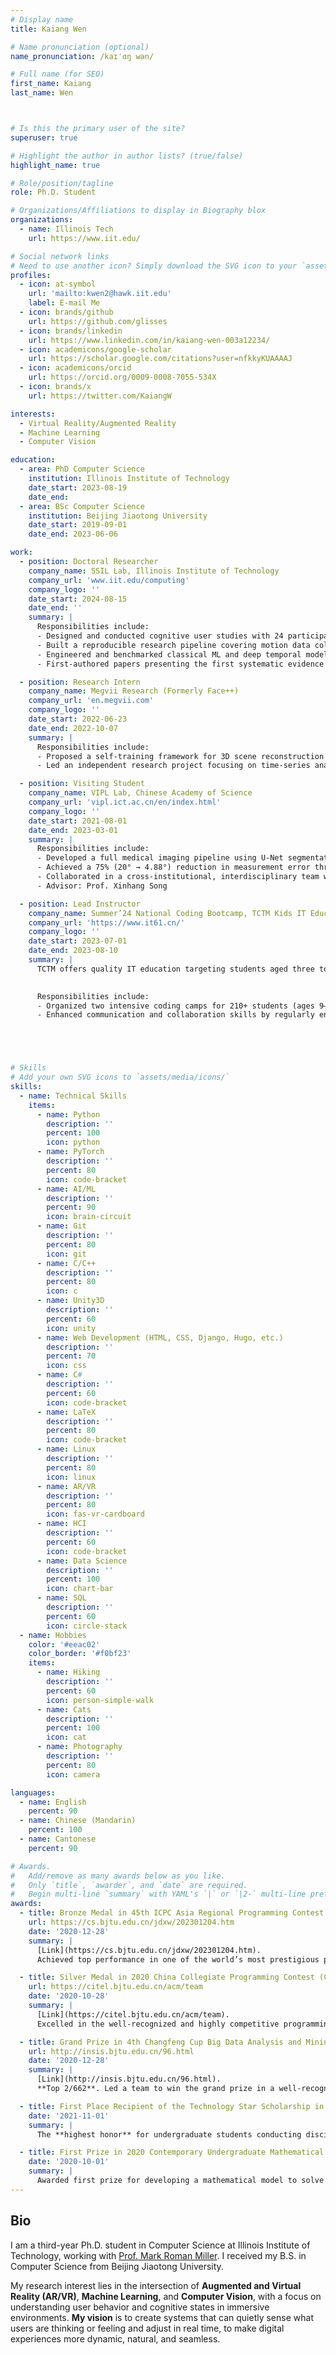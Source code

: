 ```yaml
---
# Display name
title: Kaiang Wen

# Name pronunciation (optional)
name_pronunciation: /kaɪˈɑŋ wən/

# Full name (for SEO)
first_name: Kaiang
last_name: Wen



# Is this the primary user of the site?
superuser: true

# Highlight the author in author lists? (true/false)
highlight_name: true

# Role/position/tagline
role: Ph.D. Student

# Organizations/Affiliations to display in Biography blox
organizations:
  - name: Illinois Tech
    url: https://www.iit.edu/

# Social network links
# Need to use another icon? Simply download the SVG icon to your `assets/media/icons/` folder.
profiles:
  - icon: at-symbol
    url: 'mailto:kwen2@hawk.iit.edu'
    label: E-mail Me
  - icon: brands/github
    url: https://github.com/glisses
  - icon: brands/linkedin
    url: https://www.linkedin.com/in/kaiang-wen-003a12234/
  - icon: academicons/google-scholar
    url: https://scholar.google.com/citations?user=nfkkyKUAAAAJ
  - icon: academicons/orcid
    url: https://orcid.org/0009-0008-7055-534X
  - icon: brands/x
    url: https://twitter.com/KaiangW

interests:
  - Virtual Reality/Augmented Reality
  - Machine Learning
  - Computer Vision

education:
  - area: PhD Computer Science
    institution: Illinois Institute of Technology
    date_start: 2023-08-19
    date_end: 
  - area: BSc Computer Science
    institution: Beijing Jiaotong University
    date_start: 2019-09-01
    date_end: 2023-06-06

work:
  - position: Doctoral Researcher
    company_name: SSIL Lab, Illinois Institute of Technology
    company_url: 'www.iit.edu/computing'
    company_logo: ''
    date_start: 2024-08-15
    date_end: ''
    summary: |
      Responsibilities include:
      - Designed and conducted cognitive user studies with 24 participants using custom-built VR applications in Unity3D using the Meta Quest 3, collecting head/hand motion data to study subtle cognitive states.
      - Built a reproducible research pipeline covering motion data collection (72 Hz), cross-platform time synchronization, video slicing, annotation alignment, and feature extraction, enabling machine learning analysis.
      - Engineered and benchmarked classical ML and deep temporal models (SVM, Random Forest, LightGBM, LSTM, ResNet), demonstrating models can approach human-level performance in within-participant inference and highlighting cross-participant generalization as a key open challenge.
      - First-authored papers presenting the first systematic evidence that VR motion telemetry encodes nuanced cognitive processes like confusion, hesitation, and readiness.

  - position: Research Intern
    company_name: Megvii Research (Formerly Face++)
    company_url: 'en.megvii.com'
    company_logo: ''
    date_start: 2022-06-23
    date_end: 2022-10-07
    summary: |
      Responsibilities include:
      - Proposed a self-training framework for 3D scene reconstruction that uses sparse input views and iteratively augments training with high-fidelity synthesized views, reducing NeRF’s reliance on dense view inputs.
      - Led an independent research project focusing on time-series analysis, applying computer vision and deep learning techniques to extract and predict physiological signals from noisy laser-illuminated video data.

  - position: Visiting Student
    company_name: VIPL Lab, Chinese Academy of Science
    company_url: 'vipl.ict.ac.cn/en/index.html'
    company_logo: ''
    date_start: 2021-08-01
    date_end: 2023-03-01
    summary: |
      Responsibilities include:
      - Developed a full medical imaging pipeline using U-Net segmentation and MMPose for skeletal keypoints estimation.
      - Achieved a 75% (20° → 4.88°) reduction in measurement error through advanced image processing and model optimization, demonstrating expertise in computer vision and machine learning.   
      - Collaborated in a cross-institutional, interdisciplinary team with clinical experts to guide data annotation and ensure the real-world validity of the model's outputs.
      - Advisor: Prof. Xinhang Song

  - position: Lead Instructor
    company_name: Summer’24 National Coding Bootcamp, TCTM Kids IT Education
    company_url: 'https://www.it61.cn/'
    company_logo: ''
    date_start: 2023-07-01
    date_end: 2023-08-10
    summary: |
      TCTM offers quality IT education targeting students aged three to eighteen through a hybrid platform combining live instruction, classroom tutoring, and online learning. The company was founded in 2002, formerly known as Tarena International, Inc.
  

      Responsibilities include:
      - Organized two intensive coding camps for 210+ students (ages 9–18) across 7 classes, delivering an engaging curriculum from foundational C++ to advanced algorithms and data structures, with real-world applications to strengthen students' problem-solving skills.
      - Enhanced communication and collaboration skills by regularly engaging with students’ parents to provide progress updates, and by working closely with fellow instructors to ensure high-quality, consistent instruction.





# Skills
# Add your own SVG icons to `assets/media/icons/`
skills:
  - name: Technical Skills
    items:
      - name: Python
        description: ''
        percent: 100
        icon: python
      - name: PyTorch
        description: ''
        percent: 80
        icon: code-bracket
      - name: AI/ML
        description: ''
        percent: 90
        icon: brain-circuit
      - name: Git
        description: ''
        percent: 80
        icon: git
      - name: C/C++
        description: ''
        percent: 80
        icon: c
      - name: Unity3D
        description: ''
        percent: 60
        icon: unity
      - name: Web Development (HTML, CSS, Django, Hugo, etc.)
        description: ''
        percent: 70
        icon: css
      - name: C#
        description: ''
        percent: 60
        icon: code-bracket
      - name: LaTeX
        description: ''
        percent: 80
        icon: code-bracket
      - name: Linux
        description: ''
        percent: 80
        icon: linux
      - name: AR/VR
        description: ''
        percent: 80
        icon: fas-vr-cardboard
      - name: HCI
        description: ''
        percent: 60
        icon: code-bracket
      - name: Data Science
        description: ''
        percent: 100
        icon: chart-bar
      - name: SQL
        description: ''
        percent: 60
        icon: circle-stack
  - name: Hobbies
    color: '#eeac02'
    color_border: '#f0bf23'
    items:
      - name: Hiking
        description: ''
        percent: 60
        icon: person-simple-walk
      - name: Cats
        description: ''
        percent: 100
        icon: cat
      - name: Photography
        description: ''
        percent: 80
        icon: camera

languages:
  - name: English
    percent: 90
  - name: Chinese (Mandarin)
    percent: 100
  - name: Cantonese
    percent: 90

# Awards.
#   Add/remove as many awards below as you like.
#   Only `title`, `awarder`, and `date` are required.
#   Begin multi-line `summary` with YAML's `|` or `|2-` multi-line prefix and indent 2 spaces below.
awards:
  - title: Bronze Medal in 45th ICPC Asia Regional Programming Contest Jinan Site
    url: https://cs.bjtu.edu.cn/jdxw/202301204.htm
    date: '2020-12-28'
    summary: |
      [Link](https://cs.bjtu.edu.cn/jdxw/202301204.htm).
      Achieved top performance in one of the world’s most prestigious programming competitions, showcasing problem-solving, algorithmic thinking, and teamwork under time constraints.

  - title: Silver Medal in 2020 China Collegiate Programming Contest (CCPC) Mianyang Site
    url: https://citel.bjtu.edu.cn/acm/team
    date: '2020-10-28'
    summary: |
      [Link](https://citel.bjtu.edu.cn/acm/team).
      Excelled in the well-recognized and highly competitive programming contest requiring teamwork and innovation, demonstrating exceptional algorithmic problem-solving skills.

  - title: Grand Prize in 4th Changfeng Cup Big Data Analysis and Mining Competition
    url: http://insis.bjtu.edu.cn/96.html
    date: '2020-12-28'
    summary: |
      [Link](http://insis.bjtu.edu.cn/96.html).
      **Top 2/662**. Led a team to win the grand prize in a well-recognized national competition focused on big data analysis and mining. Demonstrated exceptional skills in data analytics, machine learning, and problem-solving by developing an innovative solution to a complex real-life problem. Recognized for outstanding technical proficiency and effective teamwork.

  - title: First Place Recipient of the Technology Star Scholarship in School of Computer and Information Technology, BJTU
    date: '2021-11-01'
    summary: |
      The **highest honor** for undergraduate students conducting disciplinary competitions and research innovations.

  - title: First Prize in 2020 Contemporary Undergraduate Mathematical Contest in Modeling, Beijing
    date: '2020-10-01'
    summary: |
      Awarded first prize for developing a mathematical model to solve a real-world problem in a competitive, time-constrained environment. Demonstrated mathematical modeling skills, creative problem-solving, and teamwork.
---
```

## Bio

I am a third-year Ph.D. student in Computer Science at Illinois Institute of Technology, working with [Prof. Mark Roman Miller](https://markromanmiller.com/). I received my B.S. in Computer Science from Beijing Jiaotong University.

My research interest lies in the intersection of **Augmented and Virtual Reality (AR/VR)**, **Machine Learning**, and **Computer Vision**, with a focus on understanding user behavior and cognitive states in immersive environments. **My vision** is to create  systems that can quietly sense what users are thinking or feeling and adjust in real time, to make digital experiences more dynamic, natural, and seamless.
